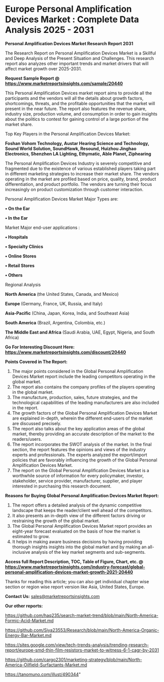 # Europe Personal Amplification Devices Market : Complete Data Analysis 2025 - 2031

<strong>Personal Amplification Devices Market Research Report 2031</strong>

The Research Report on Personal Amplification Devices Market is a Skillful and Deep Analysis of the Present Situation and Challenges. This research report also analyzes other important trends and market drivers that will affect market growth over 2025-2031.

<strong>Request Sample Report @ <a href=https://www.marketreportsinsights.com/sample/20440>https://www.marketreportsinsights.com/sample/20440</a></strong>

This Personal Amplification Devices market report aims to provide all the participants and the vendors will all the details about growth factors, shortcomings, threats, and the profitable opportunities that the market will present in the near future. The report also features the revenue share, industry size, production volume, and consumption in order to gain insights about the politics to contest for gaining control of a large portion of the market share.

Top Key Players in the Personal Amplification Devices Market:

<strong>Foshan Vohom Technology, Austar Hearing Science and Technology, Sound World Solution, SoundHawk, Resound, Huizhou Jinghao Electronics, Shenzhen LA Lighting, Ethymatic, Able Planet, Ziphearing</strong>

The Personal Amplification Devices Industry is severely competitive and fragmented due to the existence of various established players taking part in different marketing strategies to increase their market share. The vendors operating in the market are profiled based on price, quality, brand, product differentiation, and product portfolio. The vendors are turning their focus increasingly on product customization through customer interaction.

Personal Amplification Devices Market Major Types are:

<strong>• On the Ear

• In the Ear</strong>

Market Major end-user applications :

<strong>• Hospitals

• Specialty Clinics

• Online Stores

• Retail Stores

• Others</strong>

Regional Analysis

</u><strong><b>North America</b></strong> (the United States, Canada, and Mexico)

<strong><b>Europe </b></strong>(Germany, France, UK, Russia, and Italy)

<strong><b>Asia-Pacific</b></strong> (China, Japan, Korea, India, and Southeast Asia)

<strong><b>South America</b></strong> (Brazil, Argentina, Colombia, etc.)

<strong><b>The Middle East and Africa</b></strong> (Saudi Arabia, UAE, Egypt, Nigeria, and South Africa)

<strong>Go For Interesting Discount Here: <a href=https://www.marketreportsinsights.com/discount/20440>https://www.marketreportsinsights.com/discount/20440</a></strong>

<strong>Points Covered in The Report:</strong>
<ol>
  <li>The major points considered in the Global Personal Amplification Devices Market report include the leading competitors operating in the global market.</li>
  <li>The report also contains the company profiles of the players operating in the global market.</li>
  <li>The manufacture, production, sales, future strategies, and the technological capabilities of the leading manufacturers are also included in the report.</li>
  <li>The growth factors of the Global Personal Amplification Devices Market are explained in-depth, wherein the different end-users of the market are discussed precisely.</li>
  <li>The report also talks about the key application areas of the global market, thereby providing an accurate description of the market to the readers/users.</li>
  <li>The report incorporates the SWOT analysis of the market. In the final section, the report features the opinions and views of the industry experts and professionals. The experts analyzed the export/import policies that are favorably influencing the growth of the Global Personal Amplification Devices Market.</li>
  <li>The report on the Global Personal Amplification Devices Market is a worthwhile source of information for every policymaker, investor, stakeholder, service provider, manufacturer, supplier, and player interested in purchasing this research document.</li>
</ol>
<strong>Reasons for Buying Global Personal Amplification Devices Market Report:</strong>

<ol>
  <li>The report offers a detailed analysis of the dynamic competitive landscape that keeps the reader/client well ahead of the competitors.</li>
  <li>It also presents an in-depth view of the different factors driving or restraining the growth of the global market.</li>
  <li>The Global Personal Amplification Devices Market report provides an eight-year forecast evaluated on the basis of how the market is estimated to grow.</li>
  <li>It helps in making aware business decisions by having providing thorough insights insights into the global market and by making an all-inclusive analysis of the key market segments and sub-segments.</li>
</ol>
<strong>Access full Report Description, TOC, Table of Figure, Chart, etc. @ <a href=https://www.marketreportsinsights.com/industry-forecast/global-personal-amplification-devices-market-growth-2021-20440>https://www.marketreportsinsights.com/industry-forecast/global-personal-amplification-devices-market-growth-2021-20440</a></strong>


Thanks for reading this article; you can also get individual chapter wise section or region wise report version like Asia, United States, Europe.

<strong>Contact Us:</strong>
sales@marketreportsinsights.com

<strong>Our other reports:</strong>

<a href=https://github.com/haq235/search-market-trend/blob/main/North-America-Formic-Acid-Market.md>https://github.com/haq235/search-market-trend/blob/main/North-America-Formic-Acid-Market.md</a>

<a href=https://github.com/Siya23553/Research/blob/main/North-America-Organic-Energy-Bar-Market.md>https://github.com/Siya23553/Research/blob/main/North-America-Organic-Energy-Bar-Market.md</a>

<a href=https://sites.google.com/view/tech-trends-analysis/trending-research-report/europe-smd-thin-film-resistors-market-to-witness-6-1-cagr-by-2031>https://sites.google.com/view/tech-trends-analysis/trending-research-report/europe-smd-thin-film-resistors-market-to-witness-6-1-cagr-by-2031</a>

<a href=https://github.com/cargo2301/marketing-strategy/blob/main/North-America-Oilfield-Surfactants-Market.md>https://github.com/cargo2301/marketing-strategy/blob/main/North-America-Oilfield-Surfactants-Market.md</a>

<a href=https://tanomuno.com/illust/490344>https://tanomuno.com/illust/490344</a>"

